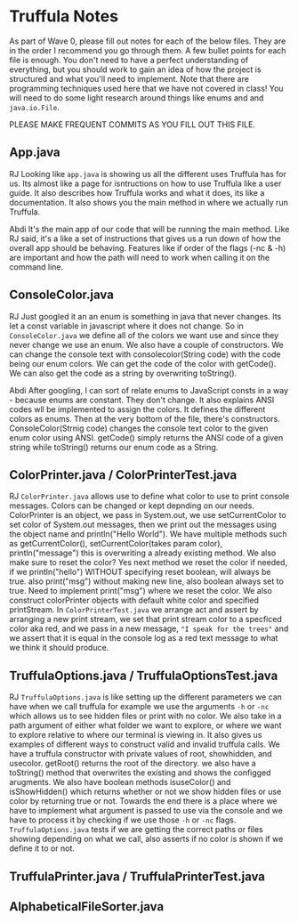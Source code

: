 # Truffula Notes
As part of Wave 0, please fill out notes for each of the below files. They are in the order I recommend you go through them. A few bullet points for each file is enough. You don't need to have a perfect understanding of everything, but you should work to gain an idea of how the project is structured and what you'll need to implement. Note that there are programming techniques used here that we have not covered in class! You will need to do some light research around things like enums and and `java.io.File`.

PLEASE MAKE FREQUENT COMMITS AS YOU FILL OUT THIS FILE.

## App.java
RJ
Looking like `app.java` is showing us all the different uses Truffula has for us. Its almost like a page for isntructions on how to use Truffula like a user guide. It also describes how Truffula works and what it does, its like a documentation. It also shows you the main method in where we actually run Truffula.

Abdi
It's the main app of our code that will be running the main method. Like RJ said, it's a like a set of instructions that gives us a run down of how the overall app should be behaving. Features like if order of the flags (-nc & -h) are important and how the path will need to work when calling it on the command line.

## ConsoleColor.java
RJ 
Just googled it an an enum is something in java that never changes. Its let a const variable in javascript where it does not change. So in `ConsoleColor.java` we define all of the colors we want use and since they never change we use an enum. We also have a couple of constructors. We can change the console text with consolecolor(String code) with the code being our enum colors. We can get the code of the color with getCode(). We can also get the code as a string by overwriting toString().

Abdi
After googling, I can sort of relate enums to JavaScript consts in a way - because enums are constant. They don't change. It also explains ANSI codes wll be implemented to assign the colors. It defines the different colors as enums. Then at the very bottom of the file, there's constructors. ConsoleColor(Strnig code) changes the console text color to the given enum color using ANSI. getCode() simply returns the ANSI code of a given string while toString() returns our enum code as a String.

## ColorPrinter.java / ColorPrinterTest.java
RJ
`ColorPrinter.java` allows use to define what color to use to print console messages. Colors can be changed or kept depnding on our needs. ColorPrinter is an object, we pass in System.out, we use setCurrentColor to set color of System.out messages, then we print out the messages using the object name and println("Hello World"). We have multiple methods such as getCurrentColor(), setCurrentColor(takes param color), println("message") this is overwriting a already existing method. We also make sure to reset the color? Yes next method we reset the color if needed, if we println("hello") WITHOUT specifying reset boolean, will always be true. also print("msg") without making new line, also boolean always set to true. Need to implement print("msg") where we reset the color. We also construct colorPrinter objects with default white color and specified printStream. In `ColorPrinterTest.java` we arrange act and assert by arranging a new print stream, we set that print stream color to a specficed color aka red, and we pass in a new message, `"I speak for the trees"` and we assert that it is equal in the console log as a red text message to what we think it should produce.

## TruffulaOptions.java / TruffulaOptionsTest.java
RJ 
`TruffulaOptions.java` is like setting up the different parameters we can have when we call truffula for example we use the arguments `-h` or `-nc` which allows us to see hidden files or print with no color. We also take in a path argument of either what folder we want to explore, or where we want to explore relative to where our terminal is viewing in. It also gives us examples of different ways to construct valid and invalid truffula calls. We have a truffula constructor with private values of root, showhidden, and usecolor. getRoot() returns the root of the directory. we also have a toString() method that overwrites the existing and shows the configged arugments. We also have boolean methods isuseColor() and isShowHidden() which returns whether or not we show hidden files or use color by returning true or not. Towards the end there is a place where we have to implement what argument is passed to use via the console and we have to process it by checking if we use those `-h` or `-nc` flags. `TruffulaOptions.java` tests if we are getting the correct paths or files showing depending on what we call, also asserts if no color is shown if we define it to or not.


## TruffulaPrinter.java / TruffulaPrinterTest.java

## AlphabeticalFileSorter.java